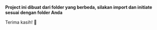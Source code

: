 **Project ini dibuat dari folder yang berbeda, silakan import dan initiate sesuai dengan folder Anda**

Terima kasih! 🙌